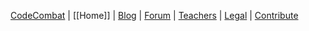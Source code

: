 [CodeCombat](https://codecombat.com) | [[Home]] | [Blog](https://blog.codecombat.com/) | [Forum](http://discourse.codecombat.com/) | [Teachers](https://codecombat.com/teachers) | [Legal](https://codecombat.com/legal) | [Contribute](https://codecombat.com/contribute)